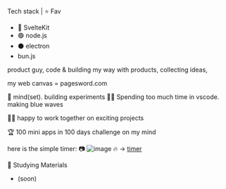 Tech stack | ⭐ Fav
- 🧡 SvelteKit
- 🟢 node.js
- ⚫ electron
- bun.js

product guy, code & building my way with products, collecting ideas, 

my web canvas = pagesword.com

🧠 mind(set). building experiments 👨‍💻 Spending too much time in vscode. making blue waves






👨‍💻 happy to work together on exciting projects



🏆 100 mini apps in 100 days challenge on my mind

here is the simple timer:
📷 ![image](https://github.com/user-attachments/assets/49423dfa-9171-4ca4-9428-da0ddff29966)
🔥 -> [timer](pagesword.com/timer)



📘 Studying Materials
- (soon)
